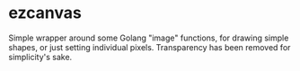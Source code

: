 # ezcanvas
Simple wrapper around some Golang "image" functions, for drawing simple shapes, or just setting individual pixels. Transparency has been removed for simplicity's sake.

